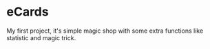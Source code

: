 # eCards
My first project, it's simple magic shop with some extra functions like statistic and magic trick.
